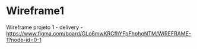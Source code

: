 # Wireframe1
Wireframe projeto 1 - delivery - https://www.figma.com/board/GLo6mwKRCfhYFpFhphqNTM/WIREFRAME-1?node-id=0-1

